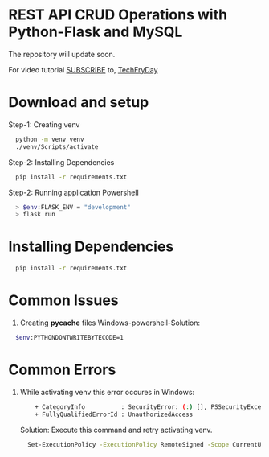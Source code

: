 # REST API CRUD Operations with Python-Flask and MySQL
The repository will update soon.

For video tutorial [SUBSCRIBE](https://www.youtube.com/techfryday) to,
[TechFryDay](https://www.youtube.com/techfryday)

# Download and setup

Step-1: Creating venv
  ```bash
    python -m venv venv
    ./venv/Scripts/activate
  ```

Step-2: Installing Dependencies
  ```bash
    pip install -r requirements.txt
  ```
Step-2: Running application
Powershell
```bash
  > $env:FLASK_ENV = "development"
  > flask run
```

# Installing Dependencies
  ```bash
    pip install -r requirements.txt
  ```
# Common Issues
1. Creating __pycache__ files
  Windows-powershell-Solution:
  ```bash
    $env:PYTHONDONTWRITEBYTECODE=1
  ```


# Common Errors
1. While activating venv this error occures in Windows:

    ```bash
        + CategoryInfo          : SecurityError: (:) [], PSSecurityException
        + FullyQualifiedErrorId : UnauthorizedAccess
    ```
    Solution:
    Execute this command and retry activating venv.
    ```bash
      Set-ExecutionPolicy -ExecutionPolicy RemoteSigned -Scope CurrentUser
    ```
